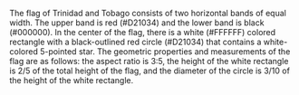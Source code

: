 The flag of Trinidad and Tobago consists of two horizontal bands of equal width. The upper band is red (#D21034) and the lower band is black (#000000). In the center of the flag, there is a white (#FFFFFF) colored rectangle with a black-outlined red circle (#D21034) that contains a white-colored 5-pointed star. The geometric properties and measurements of the flag are as follows: the aspect ratio is 3:5, the height of the white rectangle is 2/5 of the total height of the flag, and the diameter of the circle is 3/10 of the height of the white rectangle.